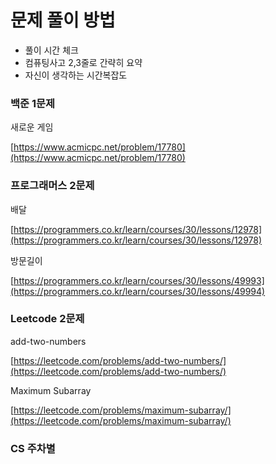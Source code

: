 # 문제 풀이 방법

- 풀이 시간 체크
- 컴퓨팅사고 2,3줄로 간략히 요약
- 자신이 생각하는 시간복잡도

### 백준 1문제

새로운 게임 

[https://www.acmicpc.net/problem/17780](https://www.acmicpc.net/problem/17780)

### 프로그래머스 2문제

배달

[https://programmers.co.kr/learn/courses/30/lessons/12978](https://programmers.co.kr/learn/courses/30/lessons/12978)

방문길이

[https://programmers.co.kr/learn/courses/30/lessons/49993](https://programmers.co.kr/learn/courses/30/lessons/49994)

### Leetcode 2문제

add-two-numbers

[https://leetcode.com/problems/add-two-numbers/](https://leetcode.com/problems/add-two-numbers/)

Maximum Subarray

[https://leetcode.com/problems/maximum-subarray/](https://leetcode.com/problems/maximum-subarray/)

### CS 주차별
